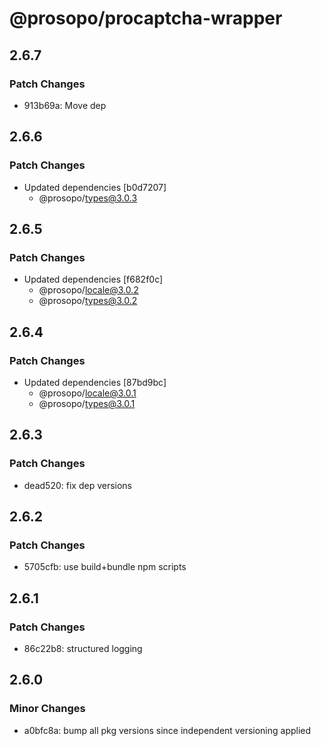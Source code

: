 # @prosopo/procaptcha-wrapper

## 2.6.7
### Patch Changes

- 913b69a: Move dep

## 2.6.6
### Patch Changes

- Updated dependencies [b0d7207]
  - @prosopo/types@3.0.3

## 2.6.5
### Patch Changes

- Updated dependencies [f682f0c]
  - @prosopo/locale@3.0.2
  - @prosopo/types@3.0.2

## 2.6.4
### Patch Changes

- Updated dependencies [87bd9bc]
  - @prosopo/locale@3.0.1
  - @prosopo/types@3.0.1

## 2.6.3
### Patch Changes

- dead520: fix dep versions

## 2.6.2
### Patch Changes

- 5705cfb: use build+bundle npm scripts

## 2.6.1
### Patch Changes

- 86c22b8: structured logging

## 2.6.0

### Minor Changes

- a0bfc8a: bump all pkg versions since independent versioning applied
